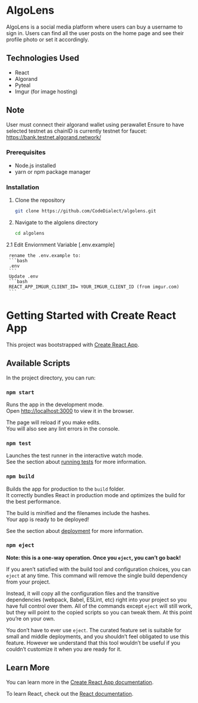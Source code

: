 # AlgoLens

AlgoLens is a social media platform where users can buy a username to sign in. Users can find all the user posts on the home page and see their profile photo or set it accordingly.

## Technologies Used

- React
- Algorand
- Pyteal
- Imgur (for image hosting)


## Note
User must connect their algorand wallet using perawallet
Ensure to have selected testnet as chainID is currently testnet
for faucet: https://bank.testnet.algorand.network/

### Prerequisites
- Node.js installed
- yarn or npm package manager
  

### Installation
1. Clone the repository
   ```sh
   git clone https://github.com/CodeDialect/algolens.git
   ```
2. Navigate to the algolens directory
    ```bash
   cd algolens
     ```
  2.1 Edit Enviornment Variable [.env.example]
      
     rename the .env.example to: 
     ```bash 
     .env 
     ```
     Update .env
     ```bash 
     REACT_APP_IMGUR_CLIENT_ID= YOUR_IMGUR_CLIENT_ID (from imgur.com)
     ```


# Getting Started with Create React App

This project was bootstrapped with [Create React App](https://github.com/facebook/create-react-app).

## Available Scripts

In the project directory, you can run:

### `npm start`

Runs the app in the development mode.\
Open [http://localhost:3000](http://localhost:3000) to view it in the browser.

The page will reload if you make edits.\
You will also see any lint errors in the console.

### `npm test`

Launches the test runner in the interactive watch mode.\
See the section about [running tests](https://facebook.github.io/create-react-app/docs/running-tests) for more information.

### `npm build`

Builds the app for production to the `build` folder.\
It correctly bundles React in production mode and optimizes the build for the best performance.

The build is minified and the filenames include the hashes.\
Your app is ready to be deployed!

See the section about [deployment](https://facebook.github.io/create-react-app/docs/deployment) for more information.

### `npm eject`

**Note: this is a one-way operation. Once you `eject`, you can’t go back!**

If you aren’t satisfied with the build tool and configuration choices, you can `eject` at any time. This command will remove the single build dependency from your project.

Instead, it will copy all the configuration files and the transitive dependencies (webpack, Babel, ESLint, etc) right into your project so you have full control over them. All of the commands except `eject` will still work, but they will point to the copied scripts so you can tweak them. At this point you’re on your own.

You don’t have to ever use `eject`. The curated feature set is suitable for small and middle deployments, and you shouldn’t feel obligated to use this feature. However we understand that this tool wouldn’t be useful if you couldn’t customize it when you are ready for it.

## Learn More

You can learn more in the [Create React App documentation](https://facebook.github.io/create-react-app/docs/getting-started).

To learn React, check out the [React documentation](https://reactjs.org/).
